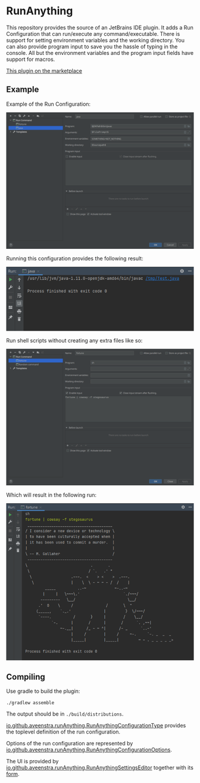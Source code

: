 # RunAnything
This repository provides the source of an JetBrains IDE plugin.
It adds a Run Configuration that can run/execute any command/executable.
There is support for setting environment variables and the working directory.
You can also provide program input to save you the hassle of typing in the console.
All but the environment variables and the program input fields have support for macros.

[This plugin on the marketplace](https://plugins.jetbrains.com/plugin/16128-runanything)

## Example

Example of the Run Configuration:

![Run Configuration](.github/JavaConfiguration.png)

Running this configuration provides the following result:

![Running](.github/JavaRun.png)

Run shell scripts without creating any extra files like so:

![Run Configuration](.github/FortuneConfiguration.png)

Which will result in the following run:

![Running](.github/FortuneRun.png)

## Compiling
Use gradle to build the plugin:

```
./gradlew assemble
```

The output should be in `./build/distributions`.

[io.github.aveenstra.runAnything.RunAnythingConfigurationType](src/main/java/io/github/aveenstra/runAnything/RunAnythingConfigurationType.kt) provides the toplevel definition of the run configuration.

Options of the run configuration are represented by [io.github.aveenstra.runAnything.RunAnythingConfigurationOptions](src/main/java/io/github/aveenstra/runAnything/RunAnythingConfigurationOptions.kt).

The UI is provided by [io.github.aveenstra.runAnything.RunAnythingSettingsEditor](src/main/java/io/github/aveenstra/runAnything/RunAnythingSettingsEditor.kt) together with its [form](src/main/java/io/github/aveenstra/runAnything/RunAnythingSettingsEditor.form).
